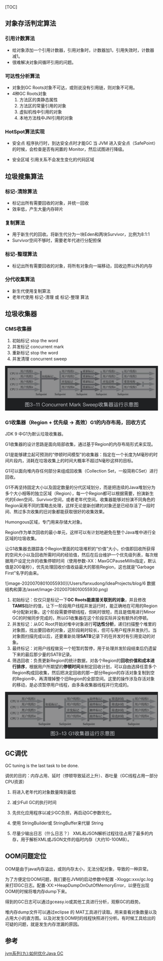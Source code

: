 [TOC]

## 对象存活判定算法

### 引用计数算法

- 给对象添加一个引用计数器，引用对象时，计数器加1，引用失效时，计数器减1。
- 很难解决对象间循环引用的问题。

### 可达性分析算法

- 对象到GC Roots对象不可达，或则说没有引用链，则对象不可用。
- 4种GC Roots对象
    1. 方法区的类静态属性
    2. 方法区的常量引用的对象
    3. 虚拟机栈中引用的对象
    4. 本地方法栈中JNI引用的对象

### HotSpot算法实现

- 安全点
程序执行时，到达安全点时才能GC
当 JVM 进入安全点（SafePoint）的时候，会检查是否有闲置的 Monitor，然后试图进行降级。

- 安全区域
引用关系不会发生变化的代码区域

## 垃圾搜集算法     

### 标记-清除算法

- 标记出所有需要回收的对象，并统一回收
- 效率低，产生大量内存碎片

### 复制算法

- 用于新生代的回收。将新生代分为一块Eden和两块Survivor，比例为8:1:1
- Survivor空间不够时，需要老年代进行分配担保

### 标记-整理算法

- 标记出所有需要回收的对象，将所有对象向一端移动，回收边界以外的内存

### 分代收集算法

- 新生代使用复制算法
- 老年代使用 标记-清理 或 标记-整理 算法

## 垃圾收集器

### CMS收集器

1. 初始标记 stop the word
2. 并发标记 concurrent mark
3. 重新标记 stop the word
4. 并发清理 concurrent sweep

![image-20200602080924217](./assert/image-20200602080924217.png)

### G1收集器（Region + 优先级 -> 高效）G1的内存布局，回收方式

JDK 9 中G1为默认垃圾收集器。

G1收集器的设计思路是面向局部收集，通过基于Region的内存布局形式来实现。

G1是能够建立起可预测的“停顿时间模型”的收集器：指定在一个长度为M毫秒的时间片段内，消耗在垃圾收集上的时间大概率不超过N毫秒这样的目标。

G1可以面向堆内存任何部分来组成回收集（Collection Set，一般简称CSet）进行回收。

G1不再坚持固定大小以及固定数量的分代区域划分，而是把连续的Java堆划分为多个大小相等的独立区域（Region），每一个Region都可以根据需要，扮演新生代的Eden空间、Survivor空间，或者老年代空间。收集器能够对扮演不同角色的Region采用不同的策略去处理，这样无论是新创建的对象还是已经存活了一段时间、熬过多次收集的旧对象都能获取很好的收集效果。

Humongous区域，专门用来存储大对象。

Region作为单次回收的最小单元，这样可以有计划地避免在整个Java堆中进行全区域的垃圾收集。

让G1收集器去跟踪各个Region里面的垃圾堆积的“价值”大小，价值即回收所获得的空间大小以及回收所需时间的经验值，然后在后台维护一个优先级列表，每次根据用户设定允许的收集停顿时间（使用参数-XX：MaxGCPauseMillis指定，默认值是200毫秒），优先处理回收价值收益最大的那些Region，这也就是“Garbage First”名字的由来。

![image-20200708010055930](/Users/fanxudong/IdeaProjects/blog/6 数据结构和算法/asset/image-20200708010055930.png)

1. 初始标记：仅仅只是标记一下**GC Roots能直接关联到的对象**，并且修改**TAMS**指针的值，让下一阶段用户线程并发运行时，能正确地在可用的Region中分配新对象。这个阶段需要停顿线程，但耗时很短，而且是借用进行Minor GC的时候同步完成的，所以G1收集器在这个阶段实际并没有额外的停顿。
2. 并发标记：从GC Root开始对堆中对象进行**可达性分析**，递归扫描整个堆里的对象图，找出要回收的对象，这阶段耗时较长，但可与用户程序并发执行。当对象图扫描完成以后，还要重新处理**SATB**记录下的在并发时有引用变动的对象。
3. 最终标记：对用户线程做另一个短暂的暂停，用于处理并发阶段结束后仍遗留下来的最后那少量的SATB记录。
4. 筛选回收：负责更新Region的统计数据，对各个Region的**回收价值和成本进行排序**，根据用户所期望的**停顿时间**来制定回收计划，可以自由选择任意多个Region构成回收集，然后把决定回收的那一部分Region的存活对象复制到空的Region中，再清理掉整个旧Region的全部空间。这里的操作涉及存活对象的移动，是必须暂停用户线程，由多条收集器线程并行完成的。

![image-20200602081135408](./assert/image-20200602081135408.png)

## GC调优

GC tuning is the last task to be done.

调优的目的：内存占用、延时（停顿导致延迟上升）、吞吐量（GC线程占用一部分CPU资源）

1. 将进入老年代的对象数量降到最低
2. 减少Full GC的执行时间

1. 先优化应用程序以减少GC负担，再启动GC参数优化。
2. 使用 StringBuilder或 StringBuffer来代替 String
3. 尽量少输出日志（什么日志？）
XML和JSON解析过程往往占用了最多的内存，用于解析XML或JSON文件的临时内存（大约10-100MB）。

## OOM问题定位

OOM是由于java内存溢出，或则内存太小，无法分配对象，导致的一种异常。

为了方便定位OOM问题，我们要在JVM的启动参数中配置 -Xloggc:xxx/gc.log 来打印GC日志。配置-XX:+HeapDumpOnOutOfMemoryError，以便在出现OOM的时候将堆内存dump下来。

得到的GC日志可以通过gceasy.io或其他工具进行分析，观察GC的趋势。

堆内存dump文件可以通过eclipse 的 MAT工具进行读取。用来查看对象数量以及占用大小的直方图。以及对发生OOM时的线程快照进行分析。有时候工具给出的可疑的问题，就是发生内存泄漏的原因。

## 参考

[jvm系列(九):如何优化Java GC](https://mp.weixin.qq.com/s/ydkEkh_Uc1paftJLKIsm0w)


